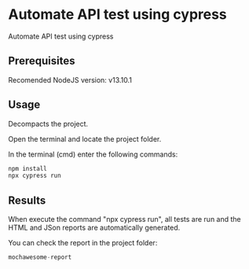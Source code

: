 # Automate API test using cypress

Automate API test using cypress

## Prerequisites

Recomended NodeJS version: v13.10.1

## Usage

Decompacts the project.

Open the terminal and locate the project folder.


In the terminal (cmd) enter the following commands:

```python
npm install
npx cypress run
```

## Results 

When execute the command "npx cypress run", all tests are run and the HTML and JSon reports are automatically generated.

You can check the report in the project folder:
```python
mochawesome-report
```


